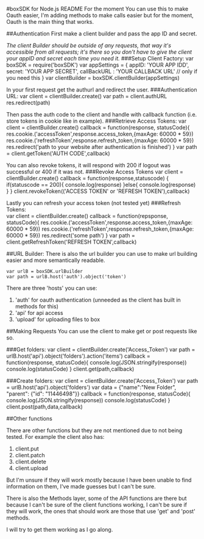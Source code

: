 #boxSDK for Node.js README
For the moment You can use this to make Oauth easier, I'm adding methods to make calls easier but for the moment, Oauth is the main thing that works.

##Authentication
First make a client builder and pass the app ID and secret.

<i>The client Builder should be outside of any requests, that way it's accessible from all requests; it's there so you don't have to give the client your appID and secret each time you need it.</i>
###Setup Client Factory:
		var boxSDK = require('boxSDK')
		var appSettings = {
			appID: 'YOUR APP IDD',
			secret: 'YOUR APP SECRET',
			callBackURL : 'YOUR CALLBACK URL' // only if you need this
		}
		var clientBuilder = boxSDK.clientBuilder(appSettings)

In your first request get the authurl and redirect the user.
###Authentication URL:
		var client = clientBuilder.create()
		var path = client.authURL
		res.redirect(path)

Then pass the auth code to the client and handle with callback function (i.e. store tokens in cookie like in example).
###Retrieve Access Tokens:
	var client = clientBuilder.create()
	callback = function(response, statusCode){
		res.cookie.('accessToken',response.access_token,{maxAge: 60000 * 59})
		res.cookie.('refreshToken',response.refresh_token,{maxAge: 60000 * 59})
		res.redirect('path to your website after authentication is finished')
	}
	var path = client.getToken('AUTH CODE',callback)

You can also revoke tokens, it will respond with 200 if logout was successful or 400 if it was not.
###Revoke Access Tokens
		var client = clientBuilder.create()
		callback = function(response,statuscode) {
			if(statuscode == 200){
				console.log(response)
			}else{
				console.log(response)
			}
		}
		client.revokeToken(('ACCESS TOKEN' or 'REFRESH TOKEN'),callback)

Lastly you can refresh your access token (not tested yet)
###Refresh Tokens:	
		var client = clientBuilder.create()
		callback = function(repsponse, statusCode){
			res.cookie.('accessToken',response.access_token,{maxAge: 60000 * 59})
			res.cookie.('refreshToken',response.refresh_token,{maxAge: 60000 * 59})
			res.redirect('some path')
		}
		var path = client.getRefreshToken('REFRESH TOKEN',callback) 


##URL Builder:
There is also the url builder you can use to make url building easier and more semantically readable.

	var urlB = boxSDK.urlBuilder
	var path = urlB.host('auth').object('token')

There are three 'hosts' you can use:

1.	'auth' for oauth authentication (unneeded as the client has built in methods for this)
2.	'api' for api access
3.	'upload' for uploading files to box


##Making Requests
You can use the client to make get or post requests like so.

###Get folders:
	var client = clientBuilder.create('Access_Token')
	var path = urlB.host('api').object('folders').action('items')
	callback = function(response, statusCode){
		console.log(JSON.stringify(response))
		console.log(statusCode)
	}
	client.get(path,callback)

###Create folders:
	var client = clientBuilder.create('Access_Token')
	var path = urlB.host('api').object('folders')
	var data = {"name":"New Folder", "parent": {"id": "11446498"}}
	callback = function(response, statusCode){
		console.log(JSON.stringify(response))
		console.log(statusCode)
	}
	client.post(path,data,callback)

##Other functions

There are other functions but they are not mentioned due to not being tested.
For example the client also has:

1.	client.put
2.	client.patch
3.	client.delete
4.	client.upload

But I'm unsure if they will work mostly because I have been unable to find information on them, I've made guesses but I can't be sure.

There is also the Methods layer, some of the API functions are there but because I can't be sure of the client functions working, I can't be sure if they will work, the ones that should work are those that use 'get' and 'post' methods.

I will try to get them working as I go along.